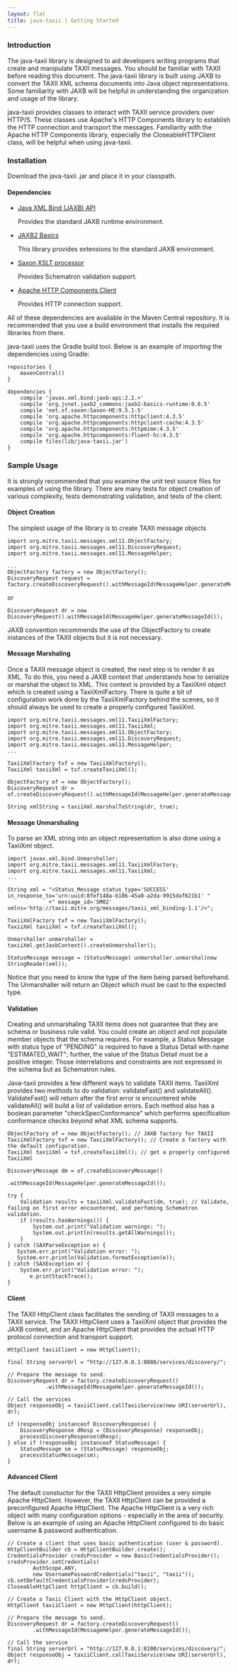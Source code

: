 ```yaml
---
layout: flat
title: java-taxii | Getting Started
---
```


### Introduction
The java-taxii library is designed to aid developers writing programs that create and manipulate TAXII messages.
You should be familiar with TAXII before reading this document. The java-taxii library is built using JAXB to 
convert the TAXII XML schema documents into Java object representations. Some familiarity with JAXB will be helpful
in understanding the organization and usage of the library.

java-taxii provides classes to interact with TAXII service providers over HTTP/S. These classes use
Apache's HTTP Components library to establish the HTTP connection and transport the messages. Familiarity with
the Apache HTTP Components library, especially the CloseableHTTPClient class, will be helpful when using java-taxii.

### Installation
Download the java-taxii .jar and place it in your classpath.

#### Dependencies

* <a href="https://jaxb.java.net">Java XML Bind (JAXB) API</a>

    Provides the standard JAXB runtime environment.

* <a href="http://confluence.highsource.org/display/J2B/Home">JAXB2 Basics</a>
    
    This library provides extensions to the standard JAXB environment.

* <a href="http://saxon.sourceforge.net">Saxon XSLT processor</a>

    Provides Schematron validation support.

* <a href="http://hc.apache.org/httpcomponents-client-ga/index.html">Apache HTTP Components Client</a>

    Provides HTTP connection support.

All of these dependencies are available in the Maven Central repository. It is recommended that you use
a build environment that installs the required libraries from there.

java-taxii uses the Gradle build tool. Below is an example of importing the dependencies using Gradle:

    repositories {
        mavenCentral()
    }

    dependencies {
        compile 'javax.xml.bind:jaxb-api:2.2.+'
        compile 'org.jvnet.jaxb2_commons:jaxb2-basics-runtime:0.6.5'
        compile 'net.sf.saxon:Saxon-HE:9.5.1-5'
        compile 'org.apache.httpcomponents:httpclient:4.3.5'
        compile 'org.apache.httpcomponents:httpclient-cache:4.3.5'
        compile 'org.apache.httpcomponents:httpmime:4.3.5'
        compile 'org.apache.httpcomponents:fluent-hc:4.3.5'    
        compile files(lib/java-taxii.jar')
    }

### Sample Usage
It is strongly recommended that you examine the unit test source files for examples of
using the library. There are many tests for object creation of various complexity, 
tests demonstrating validation, and tests of the client.

#### Object Creation
The simplest usage of the library is to create TAXII message objects

    import org.mitre.taxii.messages.xml11.ObjectFactory;
    import org.mitre.taxii.messages.xml11.DiscoveryRequest;
    import org.mitre.taxii.messages.xml11.MessageHelper;

    ...
    ObjectFactory factory = new ObjectFactory();
    DiscoveryRequest request = factory.createDiscoveryRequest().withMessageId(MessageHelper.generateMessageId());

or 

    DiscoveryRequest dr = new DiscoveryRequest().withMessageId(MessageHelper.generateMessageId());

JAXB convention recommends the use of the ObjectFactory to create instances of the TAXII objects but it is not necessary.

#### Message Marshaling
Once a TAXII message object is created, the next step is to render it as XML. To do this, you need a JAXB context that
understands how to serialize or marshal the object to XML. This context is provided by a TaxiiXml object which is created
using a TaxiiXmlFactory. There is quite a bit of configuration work done by the TaxiiXmlFactory behind the scenes, so it should
always be used to create a properly configured TaxiiXml.

    import org.mitre.taxii.messages.xml11.TaxiiXmlFactory;
    import org.mitre.taxii.messages.xml11.TaxiiXml;
    import org.mitre.taxii.messages.xml11.ObjectFactory;
    import org.mitre.taxii.messages.xml11.DiscoveryRequest;
    import org.mitre.taxii.messages.xml11.MessageHelper;
    ...

    TaxiiXmlFactory txf = new TaxiiXmlFactory();
    TaxiiXml taxiiXml = txf.createTaxiiXml();

    ObjectFactory of = new ObjectFactory();
    DiscoveryRequest dr = of.createDiscoveryRequest().withMessageId(MessageHelper.generateMessageId());

    String xmlString = taxiiXml.marshalToString(dr, true);

#### Message Unmarshaling
To parse an XML string into an object representation is also done using a TaxiiXml object.

    import javax.xml.bind.Unmarshaller;
    import org.mitre.taxii.messages.xml11.TaxiiXmlFactory;
    import org.mitre.taxii.messages.xml11.TaxiiXml;
    ...

    String xml = "<Status_Message status_type='SUCCESS' in_response_to='urn:uuid:8fef148a-b186-45a0-a2da-9915daf621b1' "
                 +" message_id='SM02' xmlns='http://taxii.mitre.org/messages/taxii_xml_binding-1.1'/>";

    TaxiiXmlFactory txf = new TaxiiXmlFactory();
    TaxiiXml taxiiXml = txf.createTaxiiXml();

    Unmarshaller unmarshaller = taxiiXml.getJaxbContext().createUnmarshaller();

    StatusMessage message = (StatusMessage) unmarshaller.unmarshal(new StringReader(xml));

Notice that you need to know the type of the item being parsed beforehand. The Unmarshaller will return an Object which 
must be cast to the expected type.

#### Validation
Creating and unmarshaling TAXII items does not guarantee that they are schema or business rule valid. You could create an
object and not populate member objects that the schema requires. For example, a Status Message with status type of "PENDING"
is required to have a Status Detail with name "ESTIMATED_WAIT"; further, the value of the Status Detail must be a positive
integer. Those interrelations and constraints are not expressed in the schema but as Schematron rules.

Java-taxii provides a few different ways to validate TAXII items. TaxiiXml provides two methods to do validation: validateFast() and 
validateAll(). ValidateFast() will return after the first error is encountered while validateAll() will build a list of validation errors.
Each method also has a boolean parameter "checkSpecConformance" which performs specification conformance checks beyond what XML schema supports.

    ObjectFactory of = new ObjectFactory(); // JAXB factory for TAXII 
    TaxiiXmlFactory txf = new TaxiiXmlFactory(); // Create a factory with the default configuration.
    TaxiiXml taxiiXml = txf.createTaxiiXml(); // get a properly configured TaxiiXml
  
    DiscoveryMessage dm = of.createDiscoveryMessage()
                            .withMessageId(MessageHelper.generateMessageId());

    try {
        Validation results = taxiiXml.validateFast(dm, true); // Validate, failing on first error encountered, and perfoming Schematron validation.
        if (results.hasWarnings()) {
            System.out.print("Validation warnings: ");
            System.out.println(results.getAllWarnings());
        }
    } catch (SAXParseException e) {
       System.err.print("Validation error: ");
       System.err.println(Validation.formatException(e));
    } catch (SAXException e) {
        System.err.print("Validation error: ");
           e.printStackTrace();
    }

#### Client
The TAXII HttpClient class facilitates the sending of TAXII messages to a TAXII service.
The TAXII HttpClient uses a TaxiiXml object that provides the JAXB context, and an
Apache HttpClient that provides the actual HTTP protocol connection and transport support.

    HttpClient taxiiClient = new HttpClient();
        
    final String serverUrl = "http://127.0.0.1:8080/services/discovery/";

    // Prepare the message to send.
    DiscoveryRequest dr = factory.createDiscoveryRequest()
                .withMessageId(MessageHelper.generateMessageId());

    // Call the services
    Object responseObj = taxiiClient.callTaxiiService(new URI(serverUrl), dr);

    if (responseObj instanceof DiscoveryResponse) {
        DiscoveryResponse dResp = (DiscoveryResponse) responseObj;
        processDiscoveryResponse(dResp);
    } else if (responseObj instanceof StatusMessage) {
        StatusMessage sm = (StatusMessage) responseObj;
        processStatusMessage(sm);
    }

#### Advanced Client
The default constuctor for the TAXII HttpClient provides a very simple Apache HttpClient.
However, the TAXII HttpClient can be provided a preconfigured Apache HttpClient.
The Apache HttpClient is a very rich object with many configuration options - especially 
in the area of security. Below is an example of using an Apache HttpClient configured to 
do basic username & password authentication.

    // Create a client that uses basic authentication (user & password).
    HttpClientBuilder cb = HttpClientBuilder.create();
    CredentialsProvider credsProvider = new BasicCredentialsProvider();
    credsProvider.setCredentials(
            AuthScope.ANY,
            new UsernamePasswordCredentials("taxii", "taxii"));        
    cb.setDefaultCredentialsProvider(credsProvider);        
    CloseableHttpClient httpClient = cb.build();

    // Create a Taxii Client with the HttpClient object.
    HttpClient taxiiClient = new HttpClient(httpClient);

    // Prepare the message to send.
    DiscoveryRequest dr = factory.createDiscoveryRequest()
            .withMessageId(MessageHelper.generateMessageId());

    // Call the service
    final String serverUrl = "http://127.0.0.1:8100/services/discovery/";
    Object responseObj = taxiiClient.callTaxiiService(new URI(serverUrl), dr);
